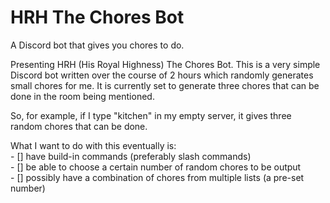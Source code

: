 # HRH The Chores Bot
A Discord bot that gives you chores to do.
<br>

Presenting HRH (His Royal Highness) The Chores Bot. This is a very simple Discord bot written over the course of 2 hours which randomly generates small chores for me.
It is currently set to generate three chores that can be done in the room being mentioned.
<br>

So, for example, if I type "kitchen" in my empty server, it gives three random chores that can be done.
<br>

What I want to do with this eventually is: <br>
	- [] have build-in commands (preferably slash commands) <br>
	- [] be able to choose a certain number of random chores to be output <br>
	- [] possibly have a combination of chores from multiple lists (a pre-set number)
